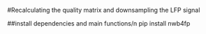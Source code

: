 #Recalculating the quality matrix and downsampling the LFP signal

##install dependencies and main functions/n
pip install nwb4fp
